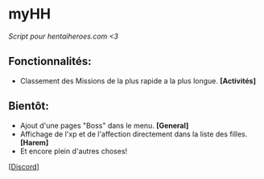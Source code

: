 # myHH
*Script pour hentaiheroes.com <3*
## Fonctionnalités:
* Classement des Missions de la plus rapide a la plus longue. **[Activités]**
## Bientôt:
* Ajout d'une pages "Boss" dans le menu. **[General]**
* Affichage de l'xp et de l'affection directement dans la liste des filles. **[Harem]**
* Et encore plein d'autres choses!

[[Discord](https://discord.gg/fcgPCvc)]
